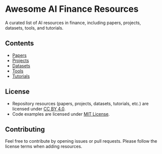 # Awesome AI Finance Resources

A curated list of AI resources in finance, including papers, projects, datasets, tools, and tutorials.

## Contents

- [Papers](#papers)
- [Projects](#projects)
- [Datasets](#datasets)
- [Tools](#tools)
- [Tutorials](#tutorials)

## License

- Repository resources (papers, projects, datasets, tutorials, etc.) are licensed under [CC BY 4.0](LICENSE-RESOURCES.md).  
- Code examples are licensed under [MIT License](LICENSE-CODE.md).

## Contributing

Feel free to contribute by opening issues or pull requests. Please follow the license terms when adding resources.

